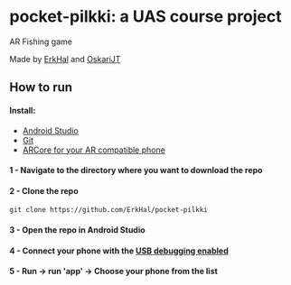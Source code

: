 # pocket-pilkki: a UAS course project
AR Fishing game

Made by [ErkHal](http://erkhal.github.io) and [OskariJT](http://www.github.com/oskarijt)

## How to run

#### Install:
* [Android Studio](https://developer.android.com/studio/)
* [Git](https://git-scm.com/downloads)
* [ARCore for your AR compatible phone](https://developers.google.com/ar/discover/)

#### 1 - Navigate to the directory where you want to download the repo

#### 2 - Clone the repo
```
git clone https://github.com/ErkHal/pocket-pilkki
```

#### 3 - Open the repo in Android Studio

#### 4 - Connect your phone with the [USB debugging enabled](https://www.google.com/search?q=enable+usb+debugging+in+android&ie=utf-8&oe=utf-8&client=firefox-b-ab)

#### 5 - Run -> run 'app' -> Choose your phone from the list